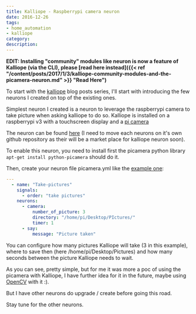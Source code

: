 ```yaml
---
title: Kalliope - Raspberrypi camera neuron
date: 2016-12-26
tags:
- home_automation
- kalliope
category:
description:
---
```



**EDIT: Installing "community" modules like neuron is now a feature of Kalliope (via the CLI), please [read here instead]({{< ref "/content/posts/2017/1/3/kalliope-community-modules-and-the-picamera-neuron.md" >}} "Read Here")**

To start with the [kalliope](https://github.com/kalliope-project/kalliope) blog posts series, I'll start with introducing the few neurons I created on top of the existing ones.

Simplest neuron I created is a neuron to leverage the raspberrypi camera to take picture when asking kalliope to do so. Kalliope is installed on a raspberrypi v3 with a touchscreen display and a [pi camera](https://thepihut.com/collections/raspberry-pi-camera)

The neuron can be found [here](https://github.com/bacardi55/kalliope_config/tree/master/neurons/camera) (I need to move each neurons on it's own github repository as their will be a market place for kalliope neuron soon).

To enable this neuron, you need to install first the picamera python library ```apt-get install python-picamera``` should do it.

Then, create your neuron file picamera.yml like the [example one](https://github.com/bacardi55/kalliope_config/blob/master/brains/camera.yml):
```yaml
---
  - name: "Take-pictures"
    signals:
      - order: "take pictures"
    neurons:
      - camera:
          number_of_picture: 3
          directory: "/home/pi/Desktop/PIctures/"
          timer: 1
      - say:
          message: "Picture taken"
```

You can configure how many pictures Kalliope will take (3 in this example), where to save then (here /home/pi/Desktop/Pictures) and how many seconds between the picture Kalliope needs to wait.

As you can see, pretty simple, but for me it was more a poc of using the picamera with Kalliope, I have further idea for it in the future, maybe using [OpenCV](http://opencv.org/) with it :).

But I have other neurons do upgrade / create before going this road.

Stay tune for the other neurons.
